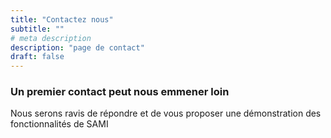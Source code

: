 ```yaml
---
title: "Contactez nous"
subtitle: ""
# meta description
description: "page de contact"
draft: false
---
```



### Un premier contact peut nous emmener loin

Nous serons ravis de répondre et de vous proposer une démonstration des fonctionnalités de SAMI

<!-- * **Phone: +88 125 256 452** 
* **Mail: info@bigspring.com**
* **Address: 360 Main rd, Rio, Brazil** -->
